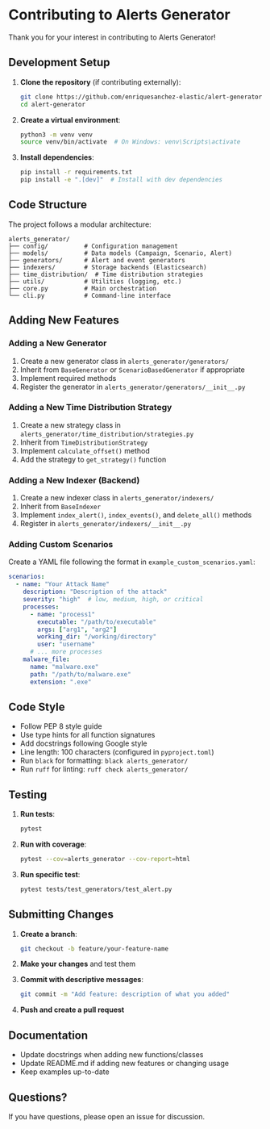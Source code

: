 # Contributing to Alerts Generator

Thank you for your interest in contributing to Alerts Generator!

## Development Setup

1. **Clone the repository** (if contributing externally):
   ```bash
   git clone https://github.com/enriquesanchez-elastic/alert-generator
   cd alert-generator
   ```

2. **Create a virtual environment**:
   ```bash
   python3 -m venv venv
   source venv/bin/activate  # On Windows: venv\Scripts\activate
   ```

3. **Install dependencies**:
   ```bash
   pip install -r requirements.txt
   pip install -e ".[dev]"  # Install with dev dependencies
   ```

## Code Structure

The project follows a modular architecture:

```
alerts_generator/
├── config/          # Configuration management
├── models/          # Data models (Campaign, Scenario, Alert)
├── generators/      # Alert and event generators
├── indexers/        # Storage backends (Elasticsearch)
├── time_distribution/  # Time distribution strategies
├── utils/           # Utilities (logging, etc.)
├── core.py          # Main orchestration
└── cli.py           # Command-line interface
```

## Adding New Features

### Adding a New Generator

1. Create a new generator class in `alerts_generator/generators/`
2. Inherit from `BaseGenerator` or `ScenarioBasedGenerator` if appropriate
3. Implement required methods
4. Register the generator in `alerts_generator/generators/__init__.py`

### Adding a New Time Distribution Strategy

1. Create a new strategy class in `alerts_generator/time_distribution/strategies.py`
2. Inherit from `TimeDistributionStrategy`
3. Implement `calculate_offset()` method
4. Add the strategy to `get_strategy()` function

### Adding a New Indexer (Backend)

1. Create a new indexer class in `alerts_generator/indexers/`
2. Inherit from `BaseIndexer`
3. Implement `index_alert()`, `index_events()`, and `delete_all()` methods
4. Register in `alerts_generator/indexers/__init__.py`

### Adding Custom Scenarios

Create a YAML file following the format in `example_custom_scenarios.yaml`:

```yaml
scenarios:
  - name: "Your Attack Name"
    description: "Description of the attack"
    severity: "high"  # low, medium, high, or critical
    processes:
      - name: "process1"
        executable: "/path/to/executable"
        args: ["arg1", "arg2"]
        working_dir: "/working/directory"
        user: "username"
      # ... more processes
    malware_file:
      name: "malware.exe"
      path: "/path/to/malware.exe"
      extension: ".exe"
```

## Code Style

- Follow PEP 8 style guide
- Use type hints for all function signatures
- Add docstrings following Google style
- Line length: 100 characters (configured in `pyproject.toml`)
- Run `black` for formatting: `black alerts_generator/`
- Run `ruff` for linting: `ruff check alerts_generator/`

## Testing

1. **Run tests**:
   ```bash
   pytest
   ```

2. **Run with coverage**:
   ```bash
   pytest --cov=alerts_generator --cov-report=html
   ```

3. **Run specific test**:
   ```bash
   pytest tests/test_generators/test_alert.py
   ```

## Submitting Changes

1. **Create a branch**:
   ```bash
   git checkout -b feature/your-feature-name
   ```

2. **Make your changes** and test them

3. **Commit with descriptive messages**:
   ```bash
   git commit -m "Add feature: description of what you added"
   ```

4. **Push and create a pull request**

## Documentation

- Update docstrings when adding new functions/classes
- Update README.md if adding new features or changing usage
- Keep examples up-to-date

## Questions?

If you have questions, please open an issue for discussion.
